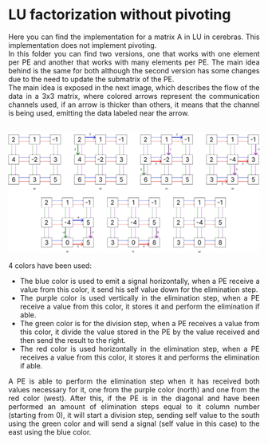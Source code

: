 # LU factorization without pivoting

<div style="text-align: justify">
Here you can find the implementation for a matrix A in LU in cerebras. This implementation does not implement pivoting.
<br/>
In this folder you can find two versions, one that works with one element per PE and another that works with many elements per PE. The main idea behind is the same for both although the second version has some changes due to the need to update the submatrix of the PE.
<br/>
The main idea is exposed in the next image, which describes the flow of the data in a 3x3 matrix, where colored arrows represent the communication channels used, if an arrow is thicker than others, it means that the channel is being used, emitting the data labeled near the arrow.
<br/><br/>

![Alt text](./cerebras_lu.png "LU_cerebras")

4 colors have been used:
 - The blue color is used to emit a signal horizontally, when a PE receive a value from this color, it send his self value down for the elimination step.
 - The purple color is used vertically in the elimination step, when a PE receive a value from this color, it stores it and perform the elimination if able.
 - The green color is for the division step, when a PE receives a value from this color, it divide the value stored in the PE by the value received and then send the result to the right.
 - The red color is used horizontally in the elimination step, when a PE receives a value from this color, it stores it and performs the elimination if able.

A PE is able to perform the elimination step when it has received both values necessary for it, one from the purple color (north) and one from the red color (west). After this, if the PE is in the diagonal and have been performed an amount of elimination steps equal to it column number (starting from 0), it will start a division step, sending self value to the south using the green color and will send a signal (self value in this case) to the east using the blue color.
</div>
